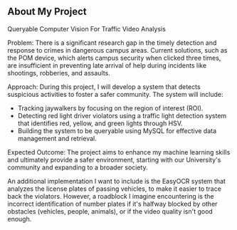 ## About My Project

Queryable Computer Vision For Traffic Video Analysis

Problem:
There is a significant research gap in the timely detection and response to crimes in dangerous campus areas. Current solutions, such as the POM device, which alerts campus security when clicked three times, are insufficient in preventing late arrival of help during incidents like shootings, robberies, and assaults.

Approach:
During this project, I will develop a system that detects suspicious activities to foster a safer community. The system will include:

  - Tracking jaywalkers by focusing on the region of interest (ROI).
  - Detecting red light driver violators using a traffic light detection system that identifies red, yellow, and green lights through HSV.
  - Building the system to be queryable using MySQL for effective data management and retrieval.

Expected Outcome:
The project aims to enhance my machine learning skills and ultimately provide a safer environment, starting with our University's community and expanding to a broader society.

An additional implementation I want to include is the EasyOCR system that analyzes the license plates of passing vehicles, to make it easier to trace back the violators. However, a roadblock I imagine encountering is the incorrect identification of number plates if it's halfway blocked by other obstacles (vehicles, people, animals), or if the video quality isn't good enough.


